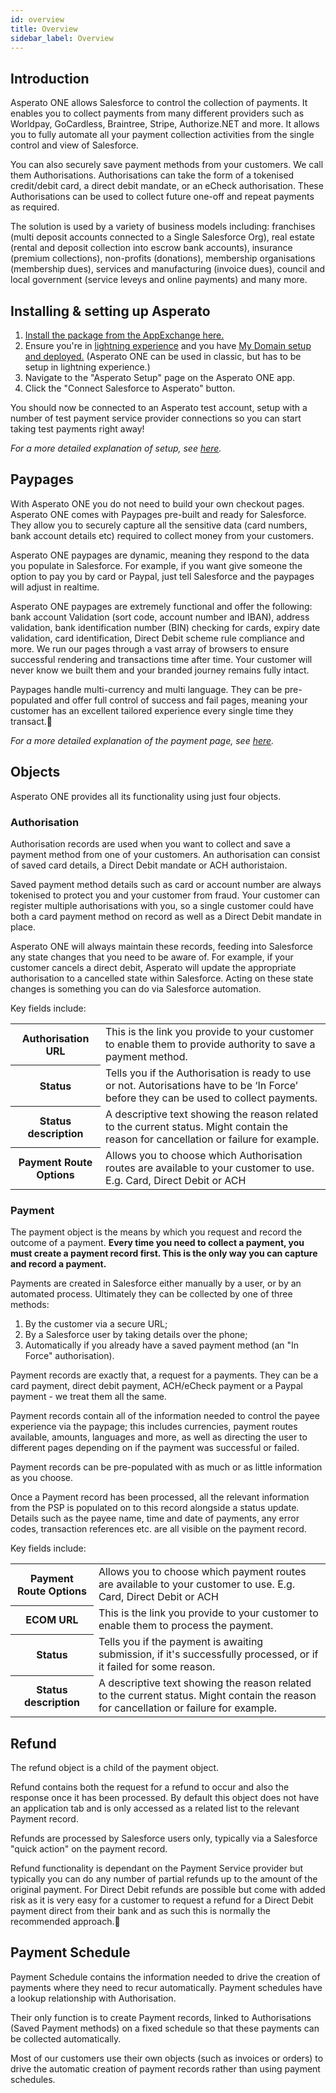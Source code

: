 ```yaml
---
id: overview
title: Overview
sidebar_label: Overview
---
```


## Introduction

Asperato ONE allows Salesforce to control the collection of payments. It enables you to collect payments from many different providers such as Worldpay, GoCardless, Braintree, Stripe, Authorize.NET and more. It allows you to fully automate all your payment collection activities from the single control and view of Salesforce.

You can also securely save payment methods from your customers. We call them Authorisations. Authorisations can take the form of a tokenised credit/debit card, a direct debit mandate, or an eCheck authorisation. These Authorisations can be used to collect future one-off and repeat payments as required.

The solution is used by a variety of business models including: franchises (multi deposit accounts connected to a Single Salesforce Org), real estate (rental and deposit collection into escrow bank accounts), insurance (premium collections), non-profits (donations), membership organisations (membership dues), services and manufacturing (invoice dues), council and local government (service leveys and online payments) and many more.

## Installing & setting up Asperato

1. <a target="_blank" href="https://appexchange.salesforce.com/appxListingDetail?listingId=a0N3A00000EcrOnUAJ">Install the package from the AppExchange here.</a>
2. Ensure you're in <a target="_blank" href="https://help.salesforce.com/articleView?id=lex_enable_turn_on.htm&type=5">lightning experience</a> and you have <a href="https://help.salesforce.com/articleView?id=domain_name_overview.htm&type=5" target="_blank">My Domain setup and deployed.</a> (Asperato ONE can be used in classic, but has to be setup in lightning experience.)
3. Navigate to the "Asperato Setup" page on the Asperato ONE app.
4. Click the "Connect Salesforce to Asperato" button.

You should now be connected to an Asperato test account, setup with a number of test payment service provider connections so you can start taking test payments right away!

*For a more detailed explanation of setup, see [here](setup).*

## Paypages
With Asperato ONE you do not need to build your own checkout pages. Asperato ONE comes with Paypages pre-built and ready for Salesforce. They allow you to securely capture all the sensitive data (card numbers, bank account details etc) required to collect money from your customers. 

Asperato ONE paypages are dynamic, meaning they respond to the data you populate in Salesforce. For example, if you want give someone the option to pay you by card or Paypal, just tell Salesforce and the paypages will adjust in realtime.

Asperato ONE paypages are extremely functional and offer the following: bank account Validation (sort code, account number and IBAN), address validation, bank identification number (BIN) checking for cards, expiry date validation, card identification, Direct Debit scheme rule compliance and more. We run our pages through a vast array of browsers to ensure successful rendering and transactions time after time. Your customer will never know we built them and your branded journey remains fully intact.

Paypages handle multi-currency and multi language. They can be pre-populated and offer full control of success and fail pages, meaning your customer has an excellent tailored experience every single time they transact.

*For a more detailed explanation of the payment page, see [here](paypage).*

## Objects
Asperato ONE provides all its functionality using just four objects.

### Authorisation
Authorisation records are used when you want to collect and save a payment method from one of your customers. An authorisation can consist of saved card details, a Direct Debit mandate or ACH authoristaion.

Saved payment method details such as card or account number are always tokenised to protect you and your customer from fraud. Your customer can register multiple authorisations with you, so a single customer could have both a card payment method on record as well as a Direct Debit mandate in place.

Asperato ONE will always maintain these records, feeding into Salesforce any state changes that you need to be aware of. For example, if your customer cancels a direct debit, Asperato will update the appropriate authorisation to a cancelled state within Salesforce. Acting on these state changes is something you can do via Salesforce automation.

Key fields include:

<table>
<tr>
<th>Authorisation URL</th>
<td>This is the link you provide to your customer to enable them to provide authority to save a payment method.</td>
</tr>
<tr>
<th>Status</th>
<td>Tells you if the Authorisation is ready to use or not. Autorisations have to be ‘In Force’ before they can be used to collect payments.</td>
</tr>
<tr>
<th>Status description</th>
<td>A descriptive text showing the reason related to the current status. Might contain the reason for cancellation or failure for example.</td>
</tr>
<tr>
<th>Payment Route Options</th>
<td>Allows you to choose which Authorisation routes are available to your customer to use. E.g. Card, Direct Debit or ACH</td>
</tr>
</table>

### Payment
The payment object is the means by which you request and record the outcome of a payment. **Every time you need to collect a payment, you must create a payment record first. This is the only way you can capture and record a payment.**

Payments are created in Salesforce either manually by a user, or by an automated process. Ultimately they can be collected by one of three methods:

1. By the customer via a secure URL;
2. By a Salesforce user by taking details over the phone;
3. Automatically if you already have a saved payment method (an "In Force" authorisation).

Payment records are exactly that, a request for a payments. They can be a card payment, direct debit payment, ACH/eCheck payment or a Paypal payment - we treat them all the same.

Payment records contain all of the information needed to control the payee experience via the paypage; this includes currencies, payment routes available, amounts, languages and more, as well as directing the user to different pages depending on if the payment was successful or failed.

Payment records can be pre-populated with as much or as little information as you choose. 

Once a Payment record has been processed, all the relevant information from the PSP is populated on to this record alongside a status update. Details such as the payee name, time and date of payments, any error codes, transaction references etc. are all visible on the payment record.

Key fields include:

<table>
<tr>
<th>Payment Route Options</th>
<td>Allows you to choose which payment routes are available to your customer to use. E.g. Card, Direct Debit or ACH</td>
</tr>
<tr>
<th>ECOM URL</th>
<td>This is the link you provide to your customer to enable them to process the payment.</td>
</tr>
<tr>
<th>Status</th>
<td>Tells you if the payment is awaiting submission, if it's successfully processed, or if it failed for some reason.</td>
</tr>
<tr>
<th>Status description </th>
<td>A descriptive text showing the reason related to the current status. Might contain the reason for cancellation or failure for example.</td>
</tr>
</table>
 
## Refund
The refund object is a child of the payment object. 

Refund contains both the request for a refund to occur and also the response once it has been processed. By default this object does not have an application tab and is only accessed as a related list to the relevant Payment record.

Refunds are processed by Salesforce users only, typically via a Salesforce "quick action" on the payment record.

Refund functionality is dependant on the Payment Service provider but typically you can do any number of partial refunds up to the amount of the original payment. For Direct Debit refunds are possible but come with added risk as it is very easy for a customer to request a refund for a Direct Debit payment direct from their bank and as such this is normally the recommended approach.

## Payment Schedule
Payment Schedule contains the information needed to drive the creation of payments where they need to recur automatically. Payment schedules have a lookup relationship with Authorisation.

Their only function is to create Payment records, linked to Authorisations (Saved Payment methods) on a fixed schedule so that these payments can be collected automatically.

Most of our customers use their own objects (such as invoices or orders) to drive the automatic creation of payment records rather than using payment schedules.